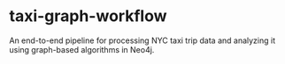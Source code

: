 # taxi-graph-workflow
An end-to-end pipeline for processing NYC taxi trip data and analyzing it using graph-based algorithms in Neo4j.
